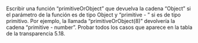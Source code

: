 Escribir una función “primitiveOrObject” que devuelva la cadena “Object” si el parámetro de la función
es de tipo Object y “primitive - <tipo concreto>” si es de tipo primitivo. Por ejemplo, la llamada
“primitiveOrObject(8)” devolvería la cadena “primitive - number”. Probar todos los casos que aparece
en la tabla de la transparencia 5.18.